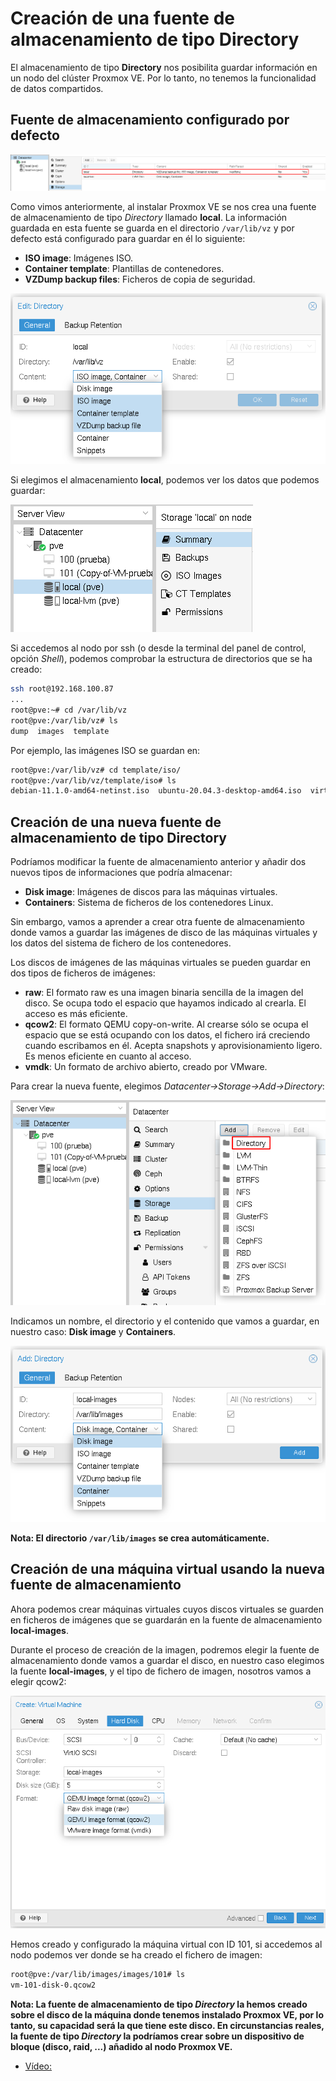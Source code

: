 # Creación de una fuente de almacenamiento de tipo Directory

El almacenamiento de tipo **Directory** nos posibilita guardar información en un nodo del clúster Proxmox VE. Por lo tanto, no tenemos la funcionalidad de datos compartidos.

## Fuente de almacenamiento configurado por defecto

![storage_local](img/storage_local.png)

Como vimos anteriormente, al instalar Proxmox VE se nos crea una fuente de almacenamiento de tipo *Directory* llamado **local**. La información guardada en esta fuente se guarda en el directorio `/var/lib/vz` y por defecto está configurado para guardar en él lo siguiente:

* **ISO image**: Imágenes ISO.
* **Container template**: Plantillas de contenedores.
* **VZDump backup files**: Ficheros de copia de seguridad.

![storage_local](img/storage_local2.png)

Si elegimos el almacenamiento **local**, podemos ver los datos que podemos guardar:

![storage_local](img/storage_local3.png)

Si accedemos al nodo por ssh (o desde la terminal del panel de control, opción *Shell*), podemos comprobar la estructura de directorios que se ha creado:

```bash
ssh root@192.168.100.87
...
root@pve:~# cd /var/lib/vz
root@pve:/var/lib/vz# ls
dump  images  template
```

Por ejemplo, las imágenes ISO se guardan en:

```bash
root@pve:/var/lib/vz# cd template/iso/
root@pve:/var/lib/vz/template/iso# ls
debian-11.1.0-amd64-netinst.iso  ubuntu-20.04.3-desktop-amd64.iso  virtio-win-0.1.208.iso  Win10_21H1_Spanish_x64.iso
```

## Creación de una nueva fuente de almacenamiento de tipo Directory

Podríamos modificar la fuente de almacenamiento anterior y añadir dos nuevos tipos de informaciones que podría almacenar:

* **Disk image**: Imágenes de discos para las máquinas virtuales.
* **Containers**: Sistema de ficheros de los contenedores Linux.

Sin embargo, vamos a aprender a crear otra fuente de almacenamiento donde vamos a guardar las imágenes de disco de las máquinas virtuales y los datos del sistema de fichero de los contenedores.

Los discos de imágenes de las máquinas virtuales se pueden guardar en dos tipos de ficheros de imágenes:

* **raw**: El formato raw es una imagen binaria sencilla de la imagen del disco. Se ocupa todo el espacio que hayamos indicado al crearla. El acceso es más eficiente.
* **qcow2**: El formato QEMU copy-on-write. Al crearse sólo se ocupa el espacio que se está ocupando con los datos, el fichero irá creciendo cuando escribamos en él. Acepta snapshots y aprovisionamiento ligero. Es menos eficiente en cuanto al acceso. 
* **vmdk**: Un formato de archivo abierto, creado por VMware.

Para crear la nueva fuente, elegimos *Datacenter->Storage->Add->Directory*:

![storage_directory](img/storage_directory.png)

Indicamos un nombre, el directorio y el contenido que vamos a guardar, en nuestro caso: **Disk image** y **Containers**.

![storage_directory](img/storage_directory2.png)

**Nota: El directorio `/var/lib/images` se crea automáticamente.**

## Creación de una máquina virtual usando la nueva fuente de almacenamiento

Ahora podemos crear máquinas virtuales cuyos discos virtuales se guarden en ficheros de imágenes que se guardarán en la fuente de almacenamiento **local-images**.

Durante el proceso de creación de la imagen, podremos elegir la fuente de almacenamiento donde vamos a guardar el disco, en nuestro caso elegimos la fuente **local-images**, y el tipo de fichero de imagen, nosotros vamos a elegir qcow2:

![storage_directory](img/storage_directory3.png)

Hemos creado y configurado la máquina virtual con ID 101, si accedemos al nodo podemos ver donde se ha creado el fichero de imagen:

```bash
root@pve:/var/lib/images/images/101# ls
vm-101-disk-0.qcow2
```

**Nota: La fuente de almacenamiento de tipo *Directory* la hemos creado sobre el disco de la máquina donde tenemos instalado Proxmox VE, por lo tanto,  su capacidad será la que tiene este disco. En circunstancias reales, la fuente de tipo *Directory* la podríamos crear sobre un dispositivo de bloque (disco, raid, ...) añadido al nodo Proxmox VE.**

* [Vídeo: ](https://youtu.be/eXDjL2FJX_o)
